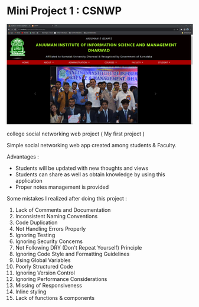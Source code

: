 # Mini Project 1 : CSNWP 

<img src="./images/csnwp.png" style="width:100%;height: 500">


college social networking web project ( My first project )

Simple social networking web app created among students & Faculty.

Advantages :

* Students will be updated with new thoughts and views
* Students can share as well as obtain knowledge by using this application
* Proper notes management is provided


Some mistakes I realized after doing this project :

1. Lack of Comments and Documentation
2. Inconsistent Naming Conventions
3. Code Duplication
4. Not Handling Errors Properly
5. Ignoring Testing
6. Ignoring Security Concerns
7. Not Following DRY (Don't Repeat Yourself) Principle
8. Ignoring Code Style and Formatting Guidelines
9. Using Global Variables
10. Poorly Structured Code
11. Ignoring Version Control
12. Ignoring Performance Considerations
13. Missing of Responsiveness
14. Inline styling
15. Lack of functions & components
